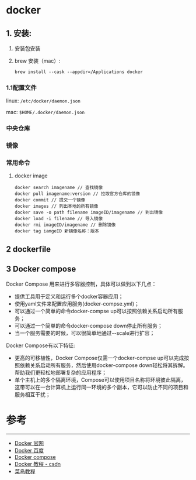 # docker

## 1. 安装:

1. 安装包安装

2. brew 安装（mac）:
   
    `brew install --cask --appdir=/Applications docker`

### 1.1配置文件

linux: `/etc/docker/daemon.json`

mac: `$HOME/.docker/daemon.json`

### 中央仓库

### 镜像

### 常用命令

1. docker image
   
   ```
   docker search imagename // 查找镜像
   docker pull imagename:version // 拉取官方仓库的镜像
   docker commit // 提交一个镜像
   docker images // 列出本地的所有镜像
   docker save -o path filename imageID/imagename // 到出镜像
   docker load -i filename // 导入镜像
   docker rmi imageID/imagename // 删除镜像
   docker tag iamgeID 新镜像名称：版本
   ```

## 2 dockerfile

## 3 Docker compose

Docker Compose 用来进行多容器控制，具体可以做到以下几点：

* 提供工具用于定义和运行多个docker容器应用；
* 使用yaml文件来配置应用服务(docker-compse.yml)；
* 可以通过一个简单的命令docker-compse up可以按照依赖关系启动所有服务；
* 可以通过一个简单的命令docker-compose down停止所有服务；
* 当一个服务需要的时候，可以很简单地通过--scale进行扩容；

Docker Compose有以下特征:

* 更高的可移植性，Docker Compose仅需一个docker-compse up可以完成按照依赖关系启动所有服务，然后使用docker-compose down轻松将其拆解。帮助我们更轻松地部署复杂的应用程序；
* 单个主机上的多个隔离环境，Compose可以使用项目名称将环境彼此隔离，这带可以在一台计算机上运行同一环境的多个副本，它可以防止不同的项目和服务相互干扰；

# 参考

----

* [Docker 官网](https://docs.docker.com)
* [Docker 百度](https://baijiahao.baidu.com/s?id=1708726749585822590&wfr=spider&for=pc)
* [Docker compose](https://docs.docker.com/compose/install/)
* [Docker 教程 - csdn](https://blog.csdn.net/m0_67402341/article/details/124526419)
* [菜鸟教程](https://www.runoob.com/docker/docker-image-usage.html)
